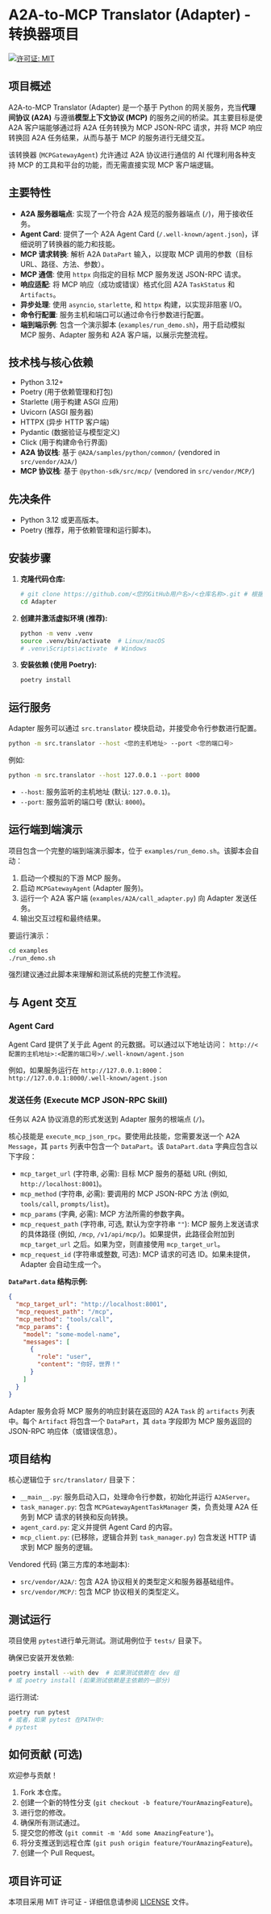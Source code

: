 # A2A-to-MCP Translator (Adapter) - 转换器项目

[![许可证: MIT](https://img.shields.io/badge/License-MIT-yellow.svg)](https://opensource.org/licenses/MIT)
<!-- 如果您有其他徽章，例如构建状态、测试覆盖率等，请在此处添加 -->

## 项目概述

A2A-to-MCP Translator (Adapter) 是一个基于 Python 的网关服务，充当**代理间协议 (A2A)** 与遵循**模型上下文协议 (MCP)** 的服务之间的桥梁。其主要目标是使 A2A 客户端能够通过将 A2A 任务转换为 MCP JSON-RPC 请求，并将 MCP 响应转换回 A2A 任务结果，从而与基于 MCP 的服务进行无缝交互。

该转换器 (`MCPGatewayAgent`) 允许通过 A2A 协议进行通信的 AI 代理利用各种支持 MCP 的工具和平台的功能，而无需直接实现 MCP 客户端逻辑。

## 主要特性

*   **A2A 服务器端点**: 实现了一个符合 A2A 规范的服务器端点 (`/`)，用于接收任务。
*   **Agent Card**: 提供了一个 A2A Agent Card (`/.well-known/agent.json`)，详细说明了转换器的能力和技能。
*   **MCP 请求转换**: 解析 A2A `DataPart` 输入，以提取 MCP 调用的参数（目标 URL、路径、方法、参数）。
*   **MCP 通信**: 使用 `httpx` 向指定的目标 MCP 服务发送 JSON-RPC 请求。
*   **响应适配**: 将 MCP 响应（成功或错误）格式化回 A2A `TaskStatus` 和 `Artifacts`。
*   **异步处理**: 使用 `asyncio`, `starlette`, 和 `httpx` 构建，以实现非阻塞 I/O。
*   **命令行配置**: 服务主机和端口可以通过命令行参数进行配置。
*   **端到端示例**: 包含一个演示脚本 (`examples/run_demo.sh`)，用于启动模拟 MCP 服务、Adapter 服务和 A2A 客户端，以展示完整流程。

## 技术栈与核心依赖

*   Python 3.12+
*   Poetry (用于依赖管理和打包)
*   Starlette (用于构建 ASGI 应用)
*   Uvicorn (ASGI 服务器)
*   HTTPX (异步 HTTP 客户端)
*   Pydantic (数据验证与模型定义)
*   Click (用于构建命令行界面)
*   **A2A 协议栈**: 基于 `@A2A/samples/python/common/` (vendored in `src/vendor/A2A/`)
*   **MCP 协议栈**: 基于 `@python-sdk/src/mcp/` (vendored in `src/vendor/MCP/`)

## 先决条件

*   Python 3.12 或更高版本。
*   Poetry (推荐，用于依赖管理和运行脚本)。

## 安装步骤

1.  **克隆代码仓库:**
    ```bash
    # git clone https://github.com/<您的GitHub用户名>/<仓库名称>.git # 根据实际情况替换
    cd Adapter
    ```

2.  **创建并激活虚拟环境 (推荐):**
    ```bash
    python -m venv .venv
    source .venv/bin/activate  # Linux/macOS
    # .venv\Scripts\activate  # Windows
    ```

3.  **安装依赖 (使用 Poetry):**
    ```bash
    poetry install
    ```

## 运行服务

Adapter 服务可以通过 `src.translator` 模块启动，并接受命令行参数进行配置。

```bash
python -m src.translator --host <您的主机地址> --port <您的端口号>
```
例如:
```bash
python -m src.translator --host 127.0.0.1 --port 8000
```
*   `--host`: 服务监听的主机地址 (默认: `127.0.0.1`)。
*   `--port`: 服务监听的端口号 (默认: `8000`)。

## 运行端到端演示

项目包含一个完整的端到端演示脚本，位于 `examples/run_demo.sh`。该脚本会自动：
1.  启动一个模拟的下游 MCP 服务。
2.  启动 `MCPGatewayAgent` (Adapter 服务)。
3.  运行一个 A2A 客户端 (`examples/A2A/call_adapter.py`) 向 Adapter 发送任务。
4.  输出交互过程和最终结果。

要运行演示：
```bash
cd examples
./run_demo.sh
```
强烈建议通过此脚本来理解和测试系统的完整工作流程。

## 与 Agent 交互

### Agent Card
Agent Card 提供了关于此 Agent 的元数据。可以通过以下地址访问：
`http://<配置的主机地址>:<配置的端口号>/.well-known/agent.json`

例如，如果服务运行在 `http://127.0.0.1:8000`：
`http://127.0.0.1:8000/.well-known/agent.json`

### 发送任务 (Execute MCP JSON-RPC Skill)
任务以 A2A 协议消息的形式发送到 Adapter 服务的根端点 (`/`)。

核心技能是 `execute_mcp_json_rpc`。要使用此技能，您需要发送一个 A2A `Message`，其 `parts` 列表中包含一个 `DataPart`。该 `DataPart.data` 字典应包含以下字段：

*   `mcp_target_url` (字符串, 必需): 目标 MCP 服务的基础 URL (例如, `http://localhost:8001`)。
*   `mcp_method` (字符串, 必需): 要调用的 MCP JSON-RPC 方法 (例如, `tools/call`, `prompts/list`)。
*   `mcp_params` (字典, 必需): MCP 方法所需的参数字典。
*   `mcp_request_path` (字符串, 可选, 默认为空字符串 `""`): MCP 服务上发送请求的具体路径 (例如, `/mcp`, `/v1/api/mcp/`)。如果提供，此路径会附加到 `mcp_target_url` 之后。如果为空，则直接使用 `mcp_target_url`。
*   `mcp_request_id` (字符串或整数, 可选): MCP 请求的可选 ID。如果未提供，Adapter 会自动生成一个。

**`DataPart.data` 结构示例:**
```json
{
  "mcp_target_url": "http://localhost:8001",
  "mcp_request_path": "/mcp", 
  "mcp_method": "tools/call",
  "mcp_params": {
    "model": "some-model-name",
    "messages": [
      {
        "role": "user",
        "content": "你好，世界！"
      }
    ]
  }
}
```
Adapter 服务会将 MCP 服务的响应封装在返回的 A2A `Task` 的 `artifacts` 列表中。每个 `Artifact` 将包含一个 `DataPart`，其 `data` 字段即为 MCP 服务返回的 JSON-RPC 响应体（或错误信息）。

## 项目结构

核心逻辑位于 `src/translator/` 目录下：
*   `__main__.py`: 服务启动入口，处理命令行参数，初始化并运行 `A2AServer`。
*   `task_manager.py`: 包含 `MCPGatewayAgentTaskManager` 类，负责处理 A2A 任务到 MCP 请求的转换和反向转换。
*   `agent_card.py`: 定义并提供 Agent Card 的内容。
*   `mcp_client.py`: (已移除，逻辑合并到 `task_manager.py`) 包含发送 HTTP 请求到 MCP 服务的逻辑。

Vendored 代码 (第三方库的本地副本):
*   `src/vendor/A2A/`: 包含 A2A 协议相关的类型定义和服务器基础组件。
*   `src/vendor/MCP/`: 包含 MCP 协议相关的类型定义。

## 测试运行

项目使用 `pytest`进行单元测试。测试用例位于 `tests/` 目录下。

确保已安装开发依赖:
```bash
poetry install --with dev  # 如果测试依赖在 dev 组
# 或 poetry install (如果测试依赖是主依赖的一部分)
```

运行测试:
```bash
poetry run pytest
# 或者，如果 pytest 在PATH中:
# pytest
```

## 如何贡献 (可选)

欢迎参与贡献！
1. Fork 本仓库。
2. 创建一个新的特性分支 (`git checkout -b feature/YourAmazingFeature`)。
3. 进行您的修改。
4. 确保所有测试通过。
5. 提交您的修改 (`git commit -m 'Add some AmazingFeature'`)。
6. 将分支推送到远程仓库 (`git push origin feature/YourAmazingFeature`)。
7. 创建一个 Pull Request。

## 项目许可证

本项目采用 MIT 许可证 - 详细信息请参阅 [LICENSE](LICENSE) 文件。
